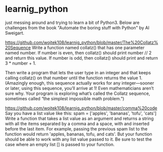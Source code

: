 # learnig_python
just messing around and trying to learn a bit of Python3. Below are challenges from the book "Automate the boring stuff with Python" by Al Sweigart.

https://github.com/wojtek108/learnig_python/blob/master/The%20Collatz%20Sequence
Write a function named collatz() that has one parameter named number. If number is even, then collatz() should print number // 2 and return this value. If number is odd, then collatz() should print and return 3 * number + 1.

Then write a program that lets the user type in an integer and that keeps calling collatz() on that number until the function returns the value 1. (Amazingly enough, this sequence actually works for any integer—sooner or later, using this sequence, you’ll arrive at 1! Even mathematicians aren’t sure why. Your program is exploring what’s called the Collatz sequence, sometimes called “the simplest impossible math problem.”)


https://github.com/wojtek108/learnig_python/blob/master/comma%20code
Say you have a list value like this:
spam = ['apples', 'bananas', 'tofu', 'cats']
Write a function that takes a list value as an argument and returns a string with all the items separated by a comma and a space, with and inserted before the last item. For example, passing the previous spam list to the function would return 'apples, bananas, tofu, and cats'. But your function should be able to work with any list value passed to it. Be sure to test the case where an empty list [] is passed to your function.
